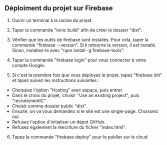 ## Déploiment du projet sur Firebase

1. Ouvrir un terminal à la racine du projet.

2. Taper la commande "Ionic build" afin de créer le dossier "dist".

3. Vérifier que les outils de firebase sont installés. Pour cela, taper la commande "firebase --version". Si il retourne la version, il est installé. Sinon, installez-le avec "npm install -g firebase-tools".

4. Taper la commande "firebase login" pour vous connecter à votre compte Google.

5. Si c'est la première fois que vous déployez le projet, tapez "firebase init" et tapez suivez les instructions suivantes :
* Choissiez l'option "Hosting" avec espace, puis entrer.
* Dans le choix du projet, choisir "Use an existing project", puis "recrutementIC".
* Choisir comme dossier public "dist".
* Ensuite, on va vous demandez si le site est une single-page. Choissiez oui.
* Refusez l'option d'initialiser un dépot GitHub.
* Refusez également la réecriture du fichier "index.html".

6. Tapez la commande "firebase deploy" pour le publier sur le cloud.